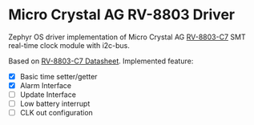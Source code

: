 # Micro Crystal AG RV-8803 Driver

Zephyr OS driver implementation of Micro Crystal AG [RV-8803-C7](https://www.microcrystal.com/fileadmin/Media/Products/RTC/Datasheet/RV-8803-C7.pdf) SMT real-time clock module with i2c-bus.

Based on [RV-8803-C7 Datasheet](https://www.microcrystal.com/fileadmin/Media/Products/RTC/App.Manual/RV-8803-C7_App-Manual.pdf).
Implemented feature:

* [X] Basic time setter/getter
* [X] Alarm Interface
* [ ] Update Interface
* [ ] Low battery interrupt
* [ ] CLK out configuration
